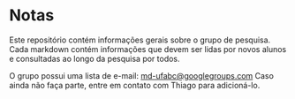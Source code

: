 # Notas

Este repositório contém informações gerais sobre o grupo de pesquisa.
Cada markdown contém informações que devem ser lidas por novos alunos e consultadas ao longo da pesquisa por todos.

O grupo possui uma lista de e-mail: md-ufabc@googlegroups.com
Caso ainda não faça parte, entre em contato com Thiago para adicioná-lo.
